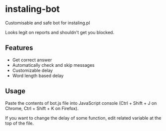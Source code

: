 # instaling-bot
Customisable and safe bot for instaling.pl

Looks legit on reports and shouldn't get you blocked.

## Features
* Get correct answer
* Automatically check and skip messages
* Customizable delay
* Word length based delay

## Usage
Paste the contents of bot.js file into JavaScript console (Ctrl + Shift + J on Chrome, Ctrl + Shift + K on Firefox).

If you want to change the delay of some function, edit related variable at the top of the file.
